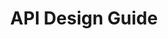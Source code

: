 ---
layout: guideline
title: API Design Guide
permalink: /design/guidelines/ausdto-api-design-guide
sort: Australian Digital Transformation Office_API Design Guide
guideline_id: ausdto-api-design-guide
guideline_title: API Design Guide
guideline_type: website
guideline_url: 'https://apiguide.readthedocs.io/en/latest/index.html'
guideline_company: Australian Digital Transformation Office
guideline_companyLogoUrl: /media/logos/ausdto.png
guideline_companyUrl: 'https://www.dto.gov.au/'
guideline_screenshotUrl: /media/screenshots/ausdto-api-design-guide.png
guideline_date: 2015-10-20T00:00:00.000Z
guideline_reviewDate: 2016-08-18T00:00:00.000Z
topics:
  - topic_id: collection-pagination
    topic_category: Collection Resources
    topic_name: Pagination
    topic_description: How to retrieve a range of resources in a collection
    topic__links:
      self:
        href: /design/topics/collection-pagination
      topicGuidelines:
        href: /design/topics/collection-pagination/guidelines
    references:
      - name: Batching results
        url: 'https://apiguide.readthedocs.io/en/latest/build_and_publish/batching_results.html'
  - topic_id: cors
    topic_category: Miscellaneous
    topic_name: CORS
    topic_description: How to deal with CORS
    topic__links:
      self:
        href: /design/topics/cors
      topicGuidelines:
        href: /design/topics/cors/guidelines
    references:
      - name: Support cross-domain mashups with CORS
        url: 'https://apiguide.readthedocs.io/en/latest/build_and_publish/cors.html'
  - topic_id: developer-experience
    topic_category: Miscellaneous
    topic_name: Developer experience
    topic_description: How to take care of developer experience (DX)
    topic__links:
      self:
        href: /design/topics/developer-experience
      topicGuidelines:
        href: /design/topics/developer-experience/guidelines
    references:
      - name: Empathy
        url: 'https://apiguide.readthedocs.io/en/latest/principles/empathy.html'
      - name: Errors
        url: 'https://apiguide.readthedocs.io/en/latest/principles/errors.html'
      - name: Endpoint Stability
        url: 'https://apiguide.readthedocs.io/en/latest/principles/availability.html'
  - topic_id: documentation
    topic_category: Miscellaneous
    topic_name: Documentation
    topic_description: How to produce and/or propose API documentation
    topic__links:
      self:
        href: /design/topics/documentation
      topicGuidelines:
        href: /design/topics/documentation/guidelines
    references:
      - name: Discoverability
        url: 'https://apiguide.readthedocs.io/en/latest/principles/discoverability.html'
      - name: Document your API
        url: 'https://apiguide.readthedocs.io/en/latest/build_and_publish/documentation.html'
  - topic_id: governance
    topic_category: API Lifecycle
    topic_name: Governance
    topic_description: 'How to ensure API governance (advertise, consistency, ...)'
    topic__links:
      self:
        href: /design/topics/governance
      topicGuidelines:
        href: /design/topics/governance/guidelines
    references:
      - name: Register your API
        url: 'https://apiguide.readthedocs.io/en/latest/build_and_publish/advertise.html'
  - topic_id: http-content-negotiation
    topic_category: HTTP Protocol
    topic_name: Content negociation and media types
    topic_description: 'How to describe your API data format and/or propose different formats (like json, yaml, xml atom, ...)'
    topic__links:
      self:
        href: /design/topics/http-content-negotiation
      topicGuidelines:
        href: /design/topics/http-content-negotiation/guidelines
    references:
      - name: Formats
        url: 'https://apiguide.readthedocs.io/en/latest/build_and_publish/use_RESTful_urls.html#formats'
      - name: API Payload format encoding
        url: 'https://apiguide.readthedocs.io/en/latest/build_and_publish/use_RESTful_urls.html#api-payload-format-encoding'
  - topic_id: http-status-200
    topic_category: HTTP Status Success
    topic_name: 200 OK
    topic_description: 'Standard response for successful HTTP requests. The actual response will depend on the request method used. In a GET request, the response will contain an entity corresponding to the requested resource. In a POST request, the response will contain an entity describing or containing the result of the action.'
    topic__links:
      self:
        href: /design/topics/http-status-200
      topicGuidelines:
        href: /design/topics/http-status-200/guidelines
    references:
      - name: GET /magazines
        url: 'https://apiguide.readthedocs.io/en/latest/build_and_publish/use_HTTP_methods.html#get--magazines'
      - name: PUT /magazines
        url: 'https://apiguide.readthedocs.io/en/latest/build_and_publish/use_HTTP_methods.html#put--magazines'
      - name: DELETE /magazines
        url: 'https://apiguide.readthedocs.io/en/latest/build_and_publish/use_HTTP_methods.html#delete--magazines'
      - name: DELETE /magazines/1234
        url: 'https://apiguide.readthedocs.io/en/latest/build_and_publish/use_HTTP_methods.html#delete--magazines-1234'
      - name: HEAD /magazines
        url: 'https://apiguide.readthedocs.io/en/latest/build_and_publish/use_HTTP_methods.html#head--magazines'
      - name: HEAD /magazines/1234
        url: 'https://apiguide.readthedocs.io/en/latest/build_and_publish/use_HTTP_methods.html#head--magazines-1234'
  - topic_id: http-status-201
    topic_category: HTTP Status Success
    topic_name: 201 Created
    topic_description: 'The request has been fulfilled, resulting in the creation of a new resource.'
    topic__links:
      self:
        href: /design/topics/http-status-201
      topicGuidelines:
        href: /design/topics/http-status-201/guidelines
    references:
      - name: Use HTTP methods and status codes
        url: 'https://apiguide.readthedocs.io/en/latest/build_and_publish/use_HTTP_methods.html#use-http-methods-and-status-codes'
      - name: PUT /magazines/1234
        url: 'https://apiguide.readthedocs.io/en/latest/build_and_publish/use_HTTP_methods.html#put--magazines-1234'
  - topic_id: http-status-404
    topic_category: HTTP Status User Error
    topic_name: 404 Not Found
    topic_description: The requested resource could not be found but may be available in the future. Subsequent requests by the client are permissible.
    topic__links:
      self:
        href: /design/topics/http-status-404
      topicGuidelines:
        href: /design/topics/http-status-404/guidelines
    references:
      - name: GET /magazines
        url: 'https://apiguide.readthedocs.io/en/latest/build_and_publish/use_HTTP_methods.html#get--magazines'
  - topic_id: http-status-405
    topic_category: HTTP Status User Error
    topic_name: 405 Method Not Allowed
    topic_description: |
      A request method is not supported for the requested resource; for example, a GET request on a form which requires data to be presented via POST, or a PUT request on a read-only resource.
    topic__links:
      self:
        href: /design/topics/http-status-405
      topicGuidelines:
        href: /design/topics/http-status-405/guidelines
    references:
      - name: Use HTTP methods and status codes
        url: 'https://apiguide.readthedocs.io/en/latest/build_and_publish/use_HTTP_methods.html#use-http-methods-and-status-codes'
  - topic_id: http-status-standard-error
    topic_category: Error handling
    topic_name: Error format
    topic_description: How to provide information about errors
    topic__links:
      self:
        href: /design/topics/http-status-standard-error
      topicGuidelines:
        href: /design/topics/http-status-standard-error/guidelines
    references:
      - name: HTTP response principles
        url: 'https://apiguide.readthedocs.io/en/latest/build_and_publish/use_HTTP_methods.html#http-response-principles'
  - topic_id: http-methods-delete
    topic_category: HTTP Methods
    topic_name: DELETE
    topic_description: The DELETE method deletes the specified resource.
    topic__links:
      self:
        href: /design/topics/http-methods-delete
      topicGuidelines:
        href: /design/topics/http-methods-delete/guidelines
    references:
      - name: DELETE /magazines
        url: 'https://apiguide.readthedocs.io/en/latest/build_and_publish/use_HTTP_methods.html#delete--magazines'
      - name: DELETE /magazines/1234
        url: 'https://apiguide.readthedocs.io/en/latest/build_and_publish/use_HTTP_methods.html#delete--magazines-1234'
  - topic_id: http-methods-get
    topic_category: HTTP Methods
    topic_name: GET
    topic_description: |
      The GET method requests a representation of the specified resource. Requests using GET should only retrieve data and should have no other effect.
    topic__links:
      self:
        href: /design/topics/http-methods-get
      topicGuidelines:
        href: /design/topics/http-methods-get/guidelines
    references:
      - name: GET /magazines
        url: 'https://apiguide.readthedocs.io/en/latest/build_and_publish/use_HTTP_methods.html#get--magazines'
  - topic_id: http-methods-head
    topic_category: HTTP Methods
    topic_name: HEAD
    topic_description: |
      The HEAD method asks for a response identical to that of a GET request, but without the response body. This is useful for retrieving meta-information written in response headers, without having to transport the entire content.
    topic__links:
      self:
        href: /design/topics/http-methods-head
      topicGuidelines:
        href: /design/topics/http-methods-head/guidelines
    references:
      - name: HEAD /magazines
        url: 'https://apiguide.readthedocs.io/en/latest/build_and_publish/use_HTTP_methods.html#head--magazines'
      - name: HEAD /magazines/1234
        url: 'https://apiguide.readthedocs.io/en/latest/build_and_publish/use_HTTP_methods.html#head--magazines-1234'
  - topic_id: http-methods-post
    topic_category: HTTP Methods
    topic_name: POST
    topic_description: |
      The POST method requests that the server accept the entity enclosed in the request as a new subordinate of the web resource identified by the URI. The data POSTed might be, for example, an annotation for existing resources; a message for a bulletin board, newsgroup, mailing list, or comment thread; a block of data that is the result of submitting a web form to a data-handling process; or an item to add to a database.
    topic__links:
      self:
        href: /design/topics/http-methods-post
      topicGuidelines:
        href: /design/topics/http-methods-post/guidelines
    references:
      - name: POST /magazines
        url: 'https://apiguide.readthedocs.io/en/latest/build_and_publish/use_HTTP_methods.html#post--magazines'
  - topic_id: http-methods-put
    topic_category: HTTP Methods
    topic_name: PUT
    topic_description: |
      The PUT method requests that the enclosed entity be stored under the supplied URI. If the URI refers to an already existing resource, it is modified; if the URI does not point to an existing resource, then the server can create the resource with that URI.
    topic__links:
      self:
        href: /design/topics/http-methods-put
      topicGuidelines:
        href: /design/topics/http-methods-put/guidelines
    references:
      - name: PUT /magazines
        url: 'https://apiguide.readthedocs.io/en/latest/build_and_publish/use_HTTP_methods.html#put--magazines'
      - name: PUT /magazines/1234
        url: 'https://apiguide.readthedocs.io/en/latest/build_and_publish/use_HTTP_methods.html#put--magazines-1234'
  - topic_id: http-methods
    topic_category: HTTP Methods
    topic_name: HTTP methods
    topic_description: General information about HTTP methods usage
    topic__links:
      self:
        href: /design/topics/http-methods
      topicGuidelines:
        href: /design/topics/http-methods/guidelines
    references:
      - name: Use HTTP methods and status codes
        url: 'https://apiguide.readthedocs.io/en/latest/build_and_publish/use_HTTP_methods.html#use-http-methods-and-status-codes'
  - topic_id: hypermedia-read
    topic_category: Hypermedia
    topic_name: Hypermedia (read)
    topic_description: How to use hypermedia to read data
    topic__links:
      self:
        href: /design/topics/hypermedia-read
      topicGuidelines:
        href: /design/topics/hypermedia-read/guidelines
    references:
      - name: Management state with HATEOAS
        url: 'https://apiguide.readthedocs.io/en/latest/build_and_publish/hateos.html'
  - topic_id: hypermedia-write
    topic_category: Hypermedia
    topic_name: Hypermedia (write)
    topic_description: How to use hypermedia to write data
    topic__links:
      self:
        href: /design/topics/hypermedia-write
      topicGuidelines:
        href: /design/topics/hypermedia-write/guidelines
    references:
      - name: Management state with HATEOAS
        url: 'https://apiguide.readthedocs.io/en/latest/build_and_publish/hateos.html'
  - topic_id: hypermedia
    topic_category: Hypermedia
    topic_name: Hypermedia
    topic_description: How to use hypermedia
    topic__links:
      self:
        href: /design/topics/hypermedia
      topicGuidelines:
        href: /design/topics/hypermedia/guidelines
    references:
      - name: Management state with HATEOAS
        url: 'https://apiguide.readthedocs.io/en/latest/build_and_publish/hateos.html'
  - topic_id: global-design
    topic_category: API Design
    topic_name: Global design
    topic_description: General considerations on API design
    topic__links:
      self:
        href: /design/topics/global-design
      topicGuidelines:
        href: /design/topics/global-design/guidelines
    references:
      - name: Granularity
        url: 'https://apiguide.readthedocs.io/en/latest/principles/granularity.html'
      - name: Functionality
        url: 'https://apiguide.readthedocs.io/en/latest/principles/coverage.html'
  - topic_id: resource-relationships
    topic_category: Resources
    topic_name: Relationships
    topic_description: How to define and use relations between resources
    topic__links:
      self:
        href: /design/topics/resource-relationships
      topicGuidelines:
        href: /design/topics/resource-relationships/guidelines
    references:
      - name: Management state with HATEOAS
        url: 'https://apiguide.readthedocs.io/en/latest/build_and_publish/hateos.html'
  - topic_id: resource-url-format
    topic_category: Resources
    topic_name: URL format
    topic_description: How to design URLs
    topic__links:
      self:
        href: /design/topics/resource-url-format
      topicGuidelines:
        href: /design/topics/resource-url-format/guidelines
    references:
      - name: URL Depth
        url: 'https://apiguide.readthedocs.io/en/latest/build_and_publish/use_RESTful_urls.html#url-depth'
      - name: Good RESTful URL examples
        url: 'https://apiguide.readthedocs.io/en/latest/build_and_publish/use_RESTful_urls.html#good-restful-url-examples'
  - topic_id: security
    topic_category: Security
    topic_name: Security
    topic_description: Security concerns
    topic__links:
      self:
        href: /design/topics/security
      topicGuidelines:
        href: /design/topics/security/guidelines
    references:
      - name: Privacy and security
        url: 'https://apiguide.readthedocs.io/en/latest/principles/security.html'
  - topic_id: security-data
    topic_category: Security
    topic_name: Data privacy
    topic_description: Data privacy concerns
    topic__links:
      self:
        href: /design/topics/security-data
      topicGuidelines:
        href: /design/topics/security-data/guidelines
    references:
      - name: Privacy and security
        url: 'https://apiguide.readthedocs.io/en/latest/principles/security.html'
  - topic_id: versioning
    topic_category: API Lifecycle
    topic_name: Versionning
    topic_description: How to handle API versionning
    topic__links:
      self:
        href: /design/topics/versioning
      topicGuidelines:
        href: /design/topics/versioning/guidelines
    references:
      - name: Versioning
        url: 'https://apiguide.readthedocs.io/en/latest/build_and_publish/use_RESTful_urls.html#versioning'
      - name: Use versions
        url: 'https://apiguide.readthedocs.io/en/latest/build_and_publish/versioning.html'
---